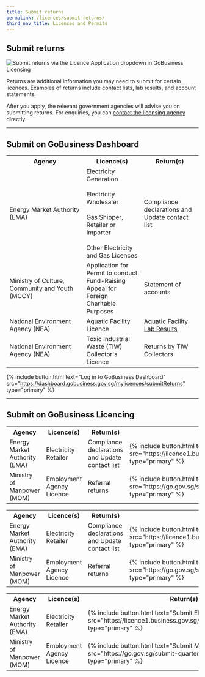 ```yaml
---
title: Submit returns
permalink: /licences/submit-returns/
third_nav_title: Licences and Permits
---
```


## Submit returns

![Submit returns via the Licence Application dropdown in GoBusiness Licensing](/images/licences/submit-returns-banner.jpg)

Returns are additional information you may need to submit for certain licences. Examples of returns include contact lists, lab results, and account statements.

After you apply, the relevant government agencies will advise you on submitting returns. For enquiries, you can [contact the licensing agency](/contact-us/agencies/) directly.

-----

## Submit on GoBusiness Dashboard

<table>
<tr>
<th style='width: auto;'><b>Agency</b></th>
<th style='width: 30%;'><b>Licence(s)</b></th>
<th style='width: 30%;'><b>Return(s)</b></th>
</tr>
<tr>
<td>Energy Market Authority (EMA)</td>
<td>Electricity Generation<br><br>Electricity Wholesaler<br><br>Gas Shipper, Retailer or Importer<br><br>Other Electricity and Gas Licences</td>
<td>Compliance declarations and Update contact list</td>
</tr>
<tr>
<td>Ministry of Culture, Community and Youth (MCCY)</td>
<td>Application for Permit to conduct Fund-Raising Appeal for Foreign Charitable Purposes</td>
<td>Statement of accounts</td>
</tr>
<tr>
<td>National Environment Agency (NEA)</td>
<td>Aquatic Facility Licence</td>
<td><a href = "https://dashboard.gobusiness.gov.sg/task-details/aquaticfacilitylabresultsubmission" target="_blank" rel="noopener">Aquatic Facility Lab Results</a></td>
</tr>
<tr>
<td>National Environment Agency (NEA)</td>
<td>Toxic Industrial Waste (TIW) Collector's Licence</td>
<td>Returns by TIW Collectors</td>
</tr>

</table>

{% include button.html text="Log in to GoBusiness Dashboard" src="https://dashboard.gobusiness.gov.sg/mylicences/submitReturns" type="primary" %}

-----

## Submit on GoBusiness Licencing 

<table>
<tr>
<th style='width: auto;'><b>Agency</b></th>
<th style='width: 30%;'><b>Licence(s)</b></th>
<th style='width: 20%;'><b>Return(s)</b></th>
</tr>
<tr>
<td>Energy Market Authority (EMA)</td>
<td>Electricity Retailer</td>
<td>Compliance declarations and Update contact list</td>
<td>{% include button.html text="Submit EMA Returns" src="https://licence1.business.gov.sg/feportal/web/frontier/home" type="primary" %}</td>
</tr>
<tr>
<td>Ministry of Manpower (MOM)</td>
<td>Employment Agency Licence</td>
<td>Referral returns</td>
<td>{% include button.html text="Submit MOM Returns" src="https://go.gov.sg/submit-quarterly-referral-info" type="primary" %}</td>
</tr>
</table>

<table>
<tr>
<th style='width: auto;'><b>Agency</b></th>
<th style='width: auto%;'><b>Licence(s)</b></th>
<th style='width: 20%;'><b>Return(s)</b></th>
</tr>
<tr>
<td>Energy Market Authority (EMA)</td>
<td>Electricity Retailer</td>
<td>Compliance declarations and Update contact list</td>
<td>{% include button.html text="Submit EMA Returns" src="https://licence1.business.gov.sg/feportal/web/frontier/home" type="primary" %}</td>
</tr>
<tr>
<td>Ministry of Manpower (MOM)</td>
<td>Employment Agency Licence</td>
<td>Referral returns</td>
<td>{% include button.html text="Submit MOM Returns" src="https://go.gov.sg/submit-quarterly-referral-info" type="primary" %}</td>
</tr>
</table>

<table>
<tr>
<th style='width: auto;'><b>Agency</b></th>
<th style='width: auto%;'><b>Licence(s)</b></th>
<th style='width: 20%;'><b>Return(s)</b></th>
</tr>
<tr>
<td>Energy Market Authority (EMA)</td>
<td>Electricity Retailer</td>

<td>{% include button.html text="Submit EMA Returns" src="https://licence1.business.gov.sg/feportal/web/frontier/home" type="primary" %}</td>
</tr>
<tr>
<td>Ministry of Manpower (MOM)</td>
<td>Employment Agency Licence</td>
<td>{% include button.html text="Submit MOM Returns" src="https://go.gov.sg/submit-quarterly-referral-info" type="primary" %}</td>
</tr>
</table>
